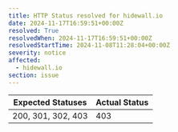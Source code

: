 ```yaml
---
title: HTTP Status resolved for hidewall.io
date: 2024-11-17T16:59:51+00:00Z
resolved: True
resolvedWhen: 2024-11-17T16:59:51+00:00Z
resolvedStartTime: 2024-11-08T11:28:04+00:00Z
severity: notice
affected:
  - hidewall.io
section: issue
---
```


| Expected Statuses | Actual Status  |
|-------------------|----------------|
| 200, 301, 302, 403 | 403 |
